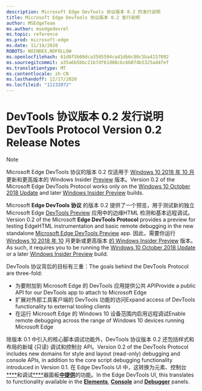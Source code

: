 ```yaml
---
description: Microsoft Edge DevTools 协议版本 0.2 的发行说明
title: Microsoft Edge DevTools 协议版本 0.2 发行说明
author: MSEdgeTeam
ms.author: msedgedevrel
ms.topic: reference
ms.prod: microsoft-edge
ms.date: 11/19/2020
ROBOTS: NOINDEX,NOFOLLOW
ms.openlocfilehash: 61d8f5b00dca3505594ca41db6c80c5ba4157092
ms.sourcegitcommit: a35a6b5bbc21b7df61d08cbc6b074b5325ad4fef
ms.translationtype: MT
ms.contentlocale: zh-CN
ms.lasthandoff: 12/17/2020
ms.locfileid: "11232072"
---
```

# <span data-ttu-id="0f9cc-103">DevTools 协议版本 0.2 发行说明</span><span class="sxs-lookup"><span data-stu-id="0f9cc-103">DevTools Protocol Version 0.2 Release Notes</span></span>

> [!NOTE]
> <span data-ttu-id="0f9cc-104">Microsoft Edge DevTools 协议的版本 0.2 仅适用于 [Windows 10 2018 年 10 月](/windows/uwp/whats-new/windows-10-build-17763) 更新和更高版本的 Windows Insider [Preview](https://insider.windows.com/getting-started/) 版本。</span><span class="sxs-lookup"><span data-stu-id="0f9cc-104">Version 0.2 of the Microsoft Edge DevTools Protocol works only on the [Windows 10 October 2018 Update](/windows/uwp/whats-new/windows-10-build-17763) and later [Windows Insider Preview](https://insider.windows.com/getting-started/) builds.</span></span>

<span data-ttu-id="0f9cc-105">Microsoft **Edge DevTools 协议** 的版本 0.2 提供了一个预览，用于测试新的独立 Microsoft Edge [DevTools Preview](https://www.microsoft.com/store/p/microsoft-edge-devtools-preview/9mzbfrmz0mnj?activetab=pivot%3aoverviewtab) 应用中的边缘HTML 检测和基本远程调试。</span><span class="sxs-lookup"><span data-stu-id="0f9cc-105">Version 0.2 of the Microsoft **Edge DevTools Protocol** provides a preview for testing EdgeHTML instrumentation and basic remote debugging in the new standalone [Microsoft Edge DevTools Preview](https://www.microsoft.com/store/p/microsoft-edge-devtools-preview/9mzbfrmz0mnj?activetab=pivot%3aoverviewtab) app.</span></span> <span data-ttu-id="0f9cc-106">因此，需要你运行 [Windows 10 2018 年 10](/windows/uwp/whats-new/windows-10-build-17763) 月更新或更高版本 [的 Windows Insider Preview](https://insider.windows.com/getting-started/) 版本。</span><span class="sxs-lookup"><span data-stu-id="0f9cc-106">As such, it requires you to be running the [Windows 10 October 2018 Update](/windows/uwp/whats-new/windows-10-build-17763) or a later [Windows Insider Preview](https://insider.windows.com/getting-started/) build.</span></span>

<span data-ttu-id="0f9cc-107">DevTools 协议背后的目标有三重：</span><span class="sxs-lookup"><span data-stu-id="0f9cc-107">The goals behind the DevTools Protocol are three-fold:</span></span>

 - <span data-ttu-id="0f9cc-108">为要附加到 Microsoft Edge 的 DevTools 应用提供公共 API</span><span class="sxs-lookup"><span data-stu-id="0f9cc-108">Provide a public API for our DevTools app to attach to Microsoft Edge</span></span>
 - <span data-ttu-id="0f9cc-109">扩展对外部工具客户端的 DevTools 功能的访问</span><span class="sxs-lookup"><span data-stu-id="0f9cc-109">Expand access of DevTools functionality to external tooling clients</span></span>
 - <span data-ttu-id="0f9cc-110">在运行 Microsoft Edge 的 Windows 10 设备范围内启用远程调试</span><span class="sxs-lookup"><span data-stu-id="0f9cc-110">Enable remote debugging across the range of Windows 10 devices running Microsoft Edge</span></span> 

<span data-ttu-id="0f9cc-111">除版本 0.1 中引入的核心脚本调试功能外，DevTools 协议版本 0.2 还包括样式和布局的新域 (只读) 调试和控制台 API。</span><span class="sxs-lookup"><span data-stu-id="0f9cc-111">Version 0.2 of the DevTools Protocol includes new domains for style and layout (read-only) debugging and console APIs, in addition to the core script debugging functionality introduced in Version 0.1.</span></span> <span data-ttu-id="0f9cc-112">在 Edge DevTools UI 中，这转换为元素、控制台[\*\*\*\*](../../devtools-guide/elements.md)和调试[\*\*\*\*](../../devtools-guide/console.md)器面板[**中提供**](../../devtools-guide/debugger.md)的功能。</span><span class="sxs-lookup"><span data-stu-id="0f9cc-112">In the Edge DevTools UI, this translates to functionality available in the [**Elements**](../../devtools-guide/elements.md), [**Console**](../../devtools-guide/console.md) and [**Debugger**](../../devtools-guide/debugger.md)  panels.</span></span>
